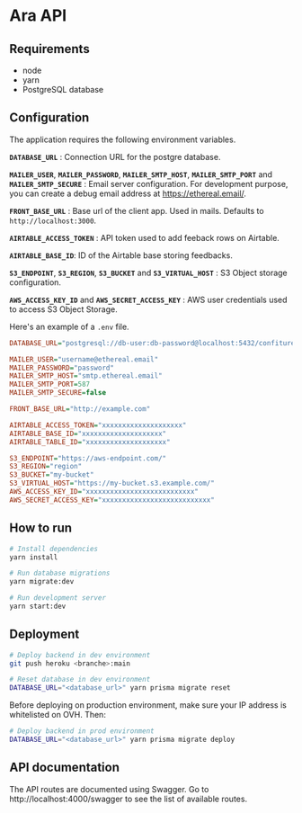 # Ara API

## Requirements

- node
- yarn
- PostgreSQL database

## Configuration

The application requires the following environment variables.

**`DATABASE_URL`** : Connection URL for the postgre database.

**`MAILER_USER`**,
**`MAILER_PASSWORD`**,
**`MAILER_SMTP_HOST`**,
**`MAILER_SMTP_PORT`** and
**`MAILER_SMTP_SECURE`** : Email server configuration. For development purpose, you can create a debug email address at https://ethereal.email/.

**`FRONT_BASE_URL`** : Base url of the client app. Used in mails. Defaults to `http://localhost:3000`.

**`AIRTABLE_ACCESS_TOKEN`** : API token used to add feeback rows on Airtable.

**`AIRTABLE_BASE_ID`**: ID of the Airtable base storing feedbacks.

**`S3_ENDPOINT`**,
**`S3_REGION`**,
**`S3_BUCKET`** and
**`S3_VIRTUAL_HOST`** : S3 Object storage configuration.

**`AWS_ACCESS_KEY_ID`** and
**`AWS_SECRET_ACCESS_KEY`** : AWS user credentials used to access S3 Object Storage.

Here's an example of a `.env` file.

```ini
DATABASE_URL="postgresql://db-user:db-password@localhost:5432/confiture-db"

MAILER_USER="username@ethereal.email"
MAILER_PASSWORD="password"
MAILER_SMTP_HOST="smtp.ethereal.email"
MAILER_SMTP_PORT=587
MAILER_SMTP_SECURE=false

FRONT_BASE_URL="http://example.com"

AIRTABLE_ACCESS_TOKEN="xxxxxxxxxxxxxxxxxxxx"
AIRTABLE_BASE_ID="xxxxxxxxxxxxxxxxxxxx"
AIRTABLE_TABLE_ID="xxxxxxxxxxxxxxxxxxxx"

S3_ENDPOINT="https://aws-endpoint.com/"
S3_REGION="region"
S3_BUCKET="my-bucket"
S3_VIRTUAL_HOST="https://my-bucket.s3.example.com/"
AWS_ACCESS_KEY_ID="xxxxxxxxxxxxxxxxxxxxxxxxxxx"
AWS_SECRET_ACCESS_KEY="xxxxxxxxxxxxxxxxxxxxxxxxxxx"
```

## How to run

```sh
# Install dependencies
yarn install

# Run database migrations
yarn migrate:dev

# Run development server
yarn start:dev
```

## Deployment

```sh
# Deploy backend in dev environment
git push heroku <branche>:main
```

```sh
# Reset database in dev environment
DATABASE_URL="<database_url>" yarn prisma migrate reset
```

Before deploying on production environment, make sure your IP address is whitelisted on OVH. Then:

```sh
# Deploy backend in prod environment
DATABASE_URL="<database_url>" yarn prisma migrate deploy
```

## API documentation

The API routes are documented using Swagger. Go to http://localhost:4000/swagger
to see the list of available routes.
